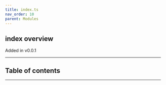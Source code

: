 ```yaml
---
title: index.ts
nav_order: 10
parent: Modules
---
```


## index overview

Added in v0.0.1

---

<h2 class="text-delta">Table of contents</h2>

---

